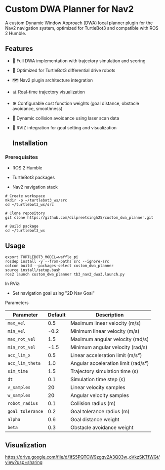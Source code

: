 # Custom DWA Planner for Nav2

A custom Dynamic Window Approach (DWA) local planner plugin for the Nav2 navigation system, optimized for TurtleBot3 and compatible with ROS 2 Humble.

## Features
- 🚀 Full DWA implementation with trajectory simulation and scoring

- 🤖 Optimized for TurtleBot3 differential drive robots

- 🗺️ Nav2 plugin architecture integration

- 📊 Real-time trajectory visualization

- ⚙️ Configurable cost function weights (goal distance, obstacle avoidance, smoothness)

- 🛑 Dynamic collision avoidance using laser scan data

- 🎯 RVIZ integration for goal setting and visualization

  ## Installation
 ### Prerequisites
- ROS 2 Humble

- TurtleBot3 packages

- Nav2 navigation stack

```
# Create workspace
mkdir -p ~/turtlebot3_ws/src
cd ~/turtlebot3_ws/src

# Clone repository
git clone https://github.com/dilpreetsingh25/custom_dwa_planner.git

# Build package
cd ~/turtlebot3_ws
```

## Usage
```
export TURTLEBOT3_MODEL=waffle_pi
rosdep install -y --from-paths src --ignore-src
colcon build --packages-select custom_dwa_planner
source install/setup.bash
ros2 launch custom_dwa_planner tb3_nav2_dwa3.launch.py

```



In RViz:

- Set navigation goal using "2D Nav Goal"

Parameters

| Parameter         | Default | Description                          |
|------------------|---------|--------------------------------------|
| `max_vel`        | 0.5     | Maximum linear velocity (m/s)        |
| `min_vel`        | -0.2    | Minimum linear velocity (m/s)        |
| `max_rot_vel`    | 1.5     | Maximum angular velocity (rad/s)     |
| `min_rot_vel`    | -1.5    | Minimum angular velocity (rad/s)     |
| `acc_lim_x`      | 0.5     | Linear acceleration limit (m/s²)     |
| `acc_lim_theta`  | 1.0     | Angular acceleration limit (rad/s²)  |
| `sim_time`       | 1.5     | Trajectory simulation time (s)       |
| `dt`             | 0.1     | Simulation time step (s)             |
| `v_samples`      | 20      | Linear velocity samples              |
| `w_samples`      | 20      | Angular velocity samples             |
| `robot_radius`   | 0.1     | Collision radius (m)                 |
| `goal_tolerance` | 0.2     | Goal tolerance radius (m)            |
| `alpha`          | 0.6     | Goal distance weight                 |
| `beta`           | 0.3     | Obstacle avoidance weight            |

## Visualization

[https://drive.google.com/file/d/1fS5PQTOW9zgqv2A3Q03w_oVkzSKTfWGt/view?usp=sharing
](https://www.youtube.com/watch?v=qxYg61f4qNM)
